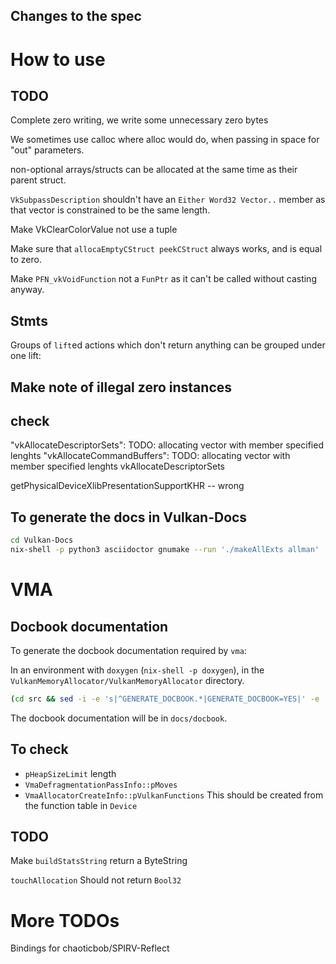## Changes to the spec

# How to use


## TODO

Complete zero writing, we write some unnecessary zero bytes

We sometimes use calloc where alloc would do, when passing in space for "out"
parameters.

non-optional arrays/structs can be allocated at the same time as their parent
struct.

`VkSubpassDescription` shouldn't have an `Either Word32 Vector..` member as
that vector is constrained to be the same length.

Make VkClearColorValue not use a tuple

Make sure that `allocaEmptyCStruct peekCStruct` always works, and is equal to
zero.

Make `PFN_vkVoidFunction` not a `FunPtr` as it can't be called without casting
anyway.

## Stmts

Groups of `lift`ed actions which don't return anything can be grouped under one lift:

## Make note of illegal zero instances

## check
"vkAllocateDescriptorSets": TODO: allocating vector with member specified lenghts
"vkAllocateCommandBuffers": TODO: allocating vector with member specified lenghts
vkAllocateDescriptorSets


getPhysicalDeviceXlibPresentationSupportKHR -- wrong

## To generate the docs in Vulkan-Docs

```bash
cd Vulkan-Docs
nix-shell -p python3 asciidoctor gnumake --run './makeAllExts allman'
```

# VMA

## Docbook documentation

To generate the docbook documentation required by `vma`:

In an environment with `doxygen` (`nix-shell -p doxygen`), in the
`VulkanMemoryAllocator/VulkanMemoryAllocator` directory.

```bash
(cd src && sed -i -e 's|^GENERATE_DOCBOOK.*|GENERATE_DOCBOOK=YES|' -e 's|^BRIEF_MEMBER_DESC.*|BRIEF_MEMBER_DESC=NO|' Doxyfile && doxygen Doxyfile)
```

The docbook documentation will be in `docs/docbook`.

## To check

- `pHeapSizeLimit` length
- `VmaDefragmentationPassInfo::pMoves`
- `VmaAllocatorCreateInfo::pVulkanFunctions` This should be created from the
  function table in `Device`

## TODO

Make `buildStatsString` return a ByteString

`touchAllocation` Should not return `Bool32`

# More TODOs

Bindings for chaoticbob/SPIRV-Reflect

